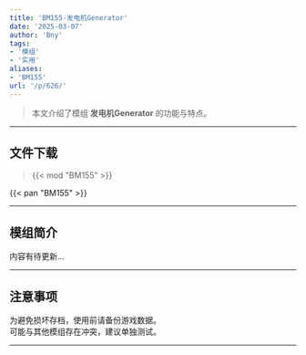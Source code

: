 ```yaml
---
title: 'BM155-发电机Generator'
date: '2025-03-07'
author: 'Bny'
tags:
- '模组'
- '实用'
aliases:
- 'BM155'
url: '/p/626/'
---
```


> 本文介绍了模组 **发电机Generator** 的功能与特点。

---

## 文件下载  

> {{< mod "BM155" >}}  

{{< pan "BM155" >}}  

---

## 模组简介

>  
内容有待更新...  

---

## 注意事项

>  
为避免损坏存档，使用前请备份游戏数据。  
可能与其他模组存在冲突，建议单独测试。  

---

